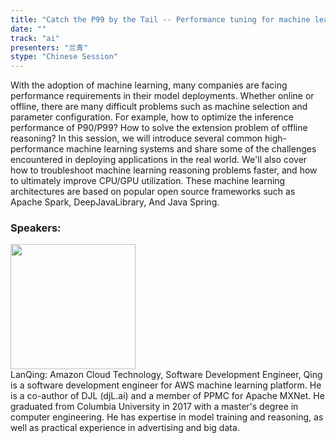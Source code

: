 ```yaml
---
title: "Catch the P99 by the Tail -- Performance tuning for machine learning reasoning"
date: "" 
track: "ai"
presenters: "兰青"
stype: "Chinese Session"
---
```

With the adoption of machine learning, many companies are facing performance requirements in their model deployments. Whether online or offline, there are many difficult problems such as machine selection and parameter configuration. For example, how to optimize the inference performance of P90/P99? How to solve the extension problem of offline reasoning? In this session, we will introduce several common high-performance machine learning systems and share some of the challenges encountered in deploying applications in the real world. We'll also cover how to troubleshoot machine learning reasoning problems faster, and how to ultimately improve CPU/GPU utilization. These machine learning architectures are based on popular open source frameworks such as Apache Spark, DeepJavaLibrary, And Java Spring.
 ### Speakers: 
 <img src="images/speaker/1027.png" width="200" /><br>LanQing: Amazon Cloud Technology, Software Development Engineer, Qing is a software development engineer for AWS machine learning platform. He is a co-author of DJL (djL.ai) and a member of PPMC for Apache MXNet. He graduated from Columbia University in 2017 with a master's degree in computer engineering. He has expertise in model training and reasoning, as well as practical experience in advertising and big data.
 